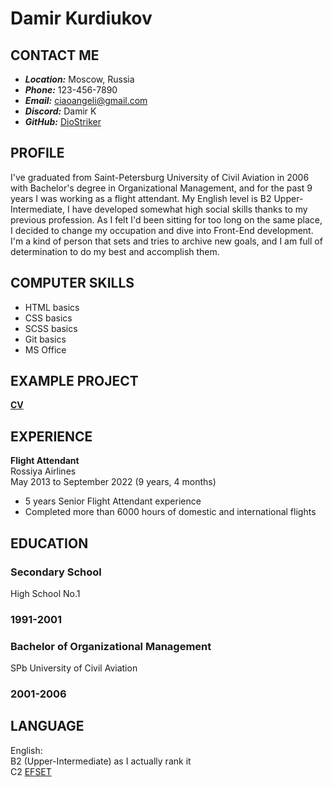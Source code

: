 # Damir Kurdiukov


## CONTACT ME
- ***Location:*** Moscow, Russia
- ***Phone:*** 123-456-7890
- ***Email:*** ciaoangeli@gmail.com
- ***Discord:*** Damir K
- ***GitHub:*** [DioStriker](https://github.com/DioStriker)


## PROFILE

I've graduated from Saint-Petersburg University of Civil Aviation in 2006 with Bachelor's degree in Organizational Management, and for the past 9 years I was working as a flight attendant. My English level is B2 Upper-Intermediate, I have developed somewhat high social skills thanks to my previous profession. As I felt I'd been sitting for too long on the same place, I decided to change my occupation and dive into Front-End development. I'm a kind of person that sets and tries to archive new goals, and I am full of determination to do my best and accomplish them.


## COMPUTER SKILLS

- HTML basics
- CSS basics
- SCSS basics
- Git basics
- MS Office


## EXAMPLE PROJECT

[**CV**](https://diostriker.github.io/rsschool-cv/cv)


## EXPERIENCE

**Flight Attendant**  
Rossiya Airlines  
May 2013 to September 2022 (9 years, 4 months)
- 5 years Senior Flight Attendant experience
- Completed more than 6000 hours of domestic and international flights


## EDUCATION

### Secondary School
High School No.1
### 1991-2001

### Bachelor of Organizational Management
SPb University of Civil Aviation
### 2001-2006


## LANGUAGE

English:  
B2 (Upper-Intermediate) as I actually rank it  
C2 [EFSET](https://www.efset.org/cert/yyfadi)